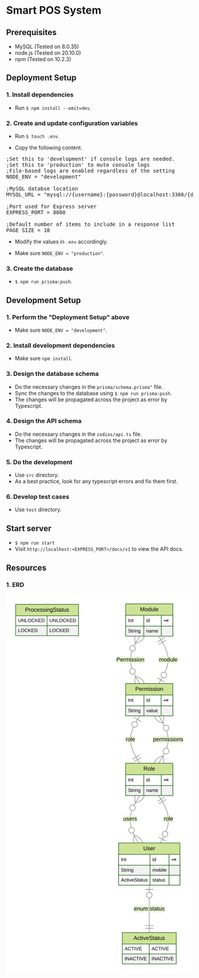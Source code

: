 # Smart POS System

## Prerequisites
- MySQL (Tested on 8.0.35)
- node.js (Tested on 20.10.0)
- npm (Tested on 10.2.3)

## Deployment Setup
### 1. Install dependencies

- Run `$ npm install --omit=dev`.

### 2. Create and update configuration variables

- Run `$ touch .env`.

- Copy the following content.

<pre>
;Set this to 'development' if console logs are needed.
;Set this to 'production' to mute console logs
;File-based logs are enabled regardless of the setting
NODE_ENV = "development"

;MySQL databse location
MYSQL_URL = "mysql://{username}:{password}@localhost:3306/{db_name}"

;Port used for Express server
EXPRESS_PORT = 8080

;Default number of items to include in a response list
PAGE_SIZE = 10
</pre>

- Modify the values in `.env` accordingly.

- Make sure `NODE_ENV = "production"`.

### 3. Create the database

- `$ npm run prisma:push`.

## Development Setup
### 1. Perform the "Deployment Setup" above

- Make sure `NODE_ENV = "development"`.

### 2. Install development dependencies

- Make sure `npm install`.

### 3. Design the database schema

- Do the necessary changes in the `prisma/schema.prisma"` file.
- Sync the changes to the database using `$ npm run prisma:push`.
- The changes will be propagated across the project as error by Typescript.

### 4. Design the API schema

- Do the necessary changes in the `zodios/api.ts` file.
- The changes will be propagated across the project as error by Typescript.

### 5. Do the development

- Use `src` directory.
- As a best practice, look for any typescript errors and fix them first.

### 6. Develop test cases

- Use `test` directory.

## Start server

- `$ npm run start`
- Visit `http://localhost:<EXPRESS_PORT>/docs/v1` to view the API docs.

## Resources
### 1. ERD
![Autogenerated ERD of the system](./prisma/ERD.svg)